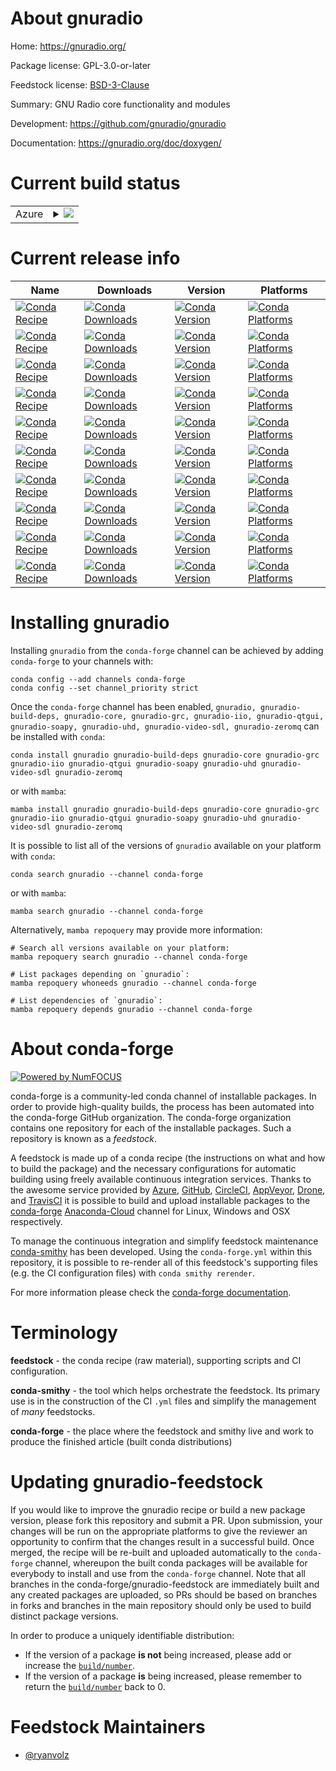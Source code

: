 About gnuradio
==============

Home: https://gnuradio.org/

Package license: GPL-3.0-or-later

Feedstock license: [BSD-3-Clause](https://github.com/conda-forge/gnuradio-feedstock/blob/main/LICENSE.txt)

Summary: GNU Radio core functionality and modules

Development: https://github.com/gnuradio/gnuradio

Documentation: https://gnuradio.org/doc/doxygen/

Current build status
====================


<table>
    
  <tr>
    <td>Azure</td>
    <td>
      <details>
        <summary>
          <a href="https://dev.azure.com/conda-forge/feedstock-builds/_build/latest?definitionId=8568&branchName=main">
            <img src="https://dev.azure.com/conda-forge/feedstock-builds/_apis/build/status/gnuradio-feedstock?branchName=main">
          </a>
        </summary>
        <table>
          <thead><tr><th>Variant</th><th>Status</th></tr></thead>
          <tbody><tr>
              <td>linux_64_numpy1.20python3.8.____cpython</td>
              <td>
                <a href="https://dev.azure.com/conda-forge/feedstock-builds/_build/latest?definitionId=8568&branchName=main">
                  <img src="https://dev.azure.com/conda-forge/feedstock-builds/_apis/build/status/gnuradio-feedstock?branchName=main&jobName=linux&configuration=linux_64_numpy1.20python3.8.____cpython" alt="variant">
                </a>
              </td>
            </tr><tr>
              <td>linux_64_numpy1.20python3.9.____cpython</td>
              <td>
                <a href="https://dev.azure.com/conda-forge/feedstock-builds/_build/latest?definitionId=8568&branchName=main">
                  <img src="https://dev.azure.com/conda-forge/feedstock-builds/_apis/build/status/gnuradio-feedstock?branchName=main&jobName=linux&configuration=linux_64_numpy1.20python3.9.____cpython" alt="variant">
                </a>
              </td>
            </tr><tr>
              <td>linux_64_numpy1.21python3.10.____cpython</td>
              <td>
                <a href="https://dev.azure.com/conda-forge/feedstock-builds/_build/latest?definitionId=8568&branchName=main">
                  <img src="https://dev.azure.com/conda-forge/feedstock-builds/_apis/build/status/gnuradio-feedstock?branchName=main&jobName=linux&configuration=linux_64_numpy1.21python3.10.____cpython" alt="variant">
                </a>
              </td>
            </tr><tr>
              <td>linux_aarch64_numpy1.20python3.8.____cpython</td>
              <td>
                <a href="https://dev.azure.com/conda-forge/feedstock-builds/_build/latest?definitionId=8568&branchName=main">
                  <img src="https://dev.azure.com/conda-forge/feedstock-builds/_apis/build/status/gnuradio-feedstock?branchName=main&jobName=linux&configuration=linux_aarch64_numpy1.20python3.8.____cpython" alt="variant">
                </a>
              </td>
            </tr><tr>
              <td>linux_aarch64_numpy1.20python3.9.____cpython</td>
              <td>
                <a href="https://dev.azure.com/conda-forge/feedstock-builds/_build/latest?definitionId=8568&branchName=main">
                  <img src="https://dev.azure.com/conda-forge/feedstock-builds/_apis/build/status/gnuradio-feedstock?branchName=main&jobName=linux&configuration=linux_aarch64_numpy1.20python3.9.____cpython" alt="variant">
                </a>
              </td>
            </tr><tr>
              <td>linux_aarch64_numpy1.21python3.10.____cpython</td>
              <td>
                <a href="https://dev.azure.com/conda-forge/feedstock-builds/_build/latest?definitionId=8568&branchName=main">
                  <img src="https://dev.azure.com/conda-forge/feedstock-builds/_apis/build/status/gnuradio-feedstock?branchName=main&jobName=linux&configuration=linux_aarch64_numpy1.21python3.10.____cpython" alt="variant">
                </a>
              </td>
            </tr><tr>
              <td>linux_ppc64le_numpy1.20python3.8.____cpython</td>
              <td>
                <a href="https://dev.azure.com/conda-forge/feedstock-builds/_build/latest?definitionId=8568&branchName=main">
                  <img src="https://dev.azure.com/conda-forge/feedstock-builds/_apis/build/status/gnuradio-feedstock?branchName=main&jobName=linux&configuration=linux_ppc64le_numpy1.20python3.8.____cpython" alt="variant">
                </a>
              </td>
            </tr><tr>
              <td>linux_ppc64le_numpy1.20python3.9.____cpython</td>
              <td>
                <a href="https://dev.azure.com/conda-forge/feedstock-builds/_build/latest?definitionId=8568&branchName=main">
                  <img src="https://dev.azure.com/conda-forge/feedstock-builds/_apis/build/status/gnuradio-feedstock?branchName=main&jobName=linux&configuration=linux_ppc64le_numpy1.20python3.9.____cpython" alt="variant">
                </a>
              </td>
            </tr><tr>
              <td>linux_ppc64le_numpy1.21python3.10.____cpython</td>
              <td>
                <a href="https://dev.azure.com/conda-forge/feedstock-builds/_build/latest?definitionId=8568&branchName=main">
                  <img src="https://dev.azure.com/conda-forge/feedstock-builds/_apis/build/status/gnuradio-feedstock?branchName=main&jobName=linux&configuration=linux_ppc64le_numpy1.21python3.10.____cpython" alt="variant">
                </a>
              </td>
            </tr><tr>
              <td>osx_64_numpy1.20python3.8.____cpython</td>
              <td>
                <a href="https://dev.azure.com/conda-forge/feedstock-builds/_build/latest?definitionId=8568&branchName=main">
                  <img src="https://dev.azure.com/conda-forge/feedstock-builds/_apis/build/status/gnuradio-feedstock?branchName=main&jobName=osx&configuration=osx_64_numpy1.20python3.8.____cpython" alt="variant">
                </a>
              </td>
            </tr><tr>
              <td>osx_64_numpy1.20python3.9.____cpython</td>
              <td>
                <a href="https://dev.azure.com/conda-forge/feedstock-builds/_build/latest?definitionId=8568&branchName=main">
                  <img src="https://dev.azure.com/conda-forge/feedstock-builds/_apis/build/status/gnuradio-feedstock?branchName=main&jobName=osx&configuration=osx_64_numpy1.20python3.9.____cpython" alt="variant">
                </a>
              </td>
            </tr><tr>
              <td>osx_64_numpy1.21python3.10.____cpython</td>
              <td>
                <a href="https://dev.azure.com/conda-forge/feedstock-builds/_build/latest?definitionId=8568&branchName=main">
                  <img src="https://dev.azure.com/conda-forge/feedstock-builds/_apis/build/status/gnuradio-feedstock?branchName=main&jobName=osx&configuration=osx_64_numpy1.21python3.10.____cpython" alt="variant">
                </a>
              </td>
            </tr><tr>
              <td>osx_arm64_numpy1.20python3.8.____cpython</td>
              <td>
                <a href="https://dev.azure.com/conda-forge/feedstock-builds/_build/latest?definitionId=8568&branchName=main">
                  <img src="https://dev.azure.com/conda-forge/feedstock-builds/_apis/build/status/gnuradio-feedstock?branchName=main&jobName=osx&configuration=osx_arm64_numpy1.20python3.8.____cpython" alt="variant">
                </a>
              </td>
            </tr><tr>
              <td>osx_arm64_numpy1.20python3.9.____cpython</td>
              <td>
                <a href="https://dev.azure.com/conda-forge/feedstock-builds/_build/latest?definitionId=8568&branchName=main">
                  <img src="https://dev.azure.com/conda-forge/feedstock-builds/_apis/build/status/gnuradio-feedstock?branchName=main&jobName=osx&configuration=osx_arm64_numpy1.20python3.9.____cpython" alt="variant">
                </a>
              </td>
            </tr><tr>
              <td>osx_arm64_numpy1.21python3.10.____cpython</td>
              <td>
                <a href="https://dev.azure.com/conda-forge/feedstock-builds/_build/latest?definitionId=8568&branchName=main">
                  <img src="https://dev.azure.com/conda-forge/feedstock-builds/_apis/build/status/gnuradio-feedstock?branchName=main&jobName=osx&configuration=osx_arm64_numpy1.21python3.10.____cpython" alt="variant">
                </a>
              </td>
            </tr><tr>
              <td>win_64_numpy1.20python3.8.____cpython</td>
              <td>
                <a href="https://dev.azure.com/conda-forge/feedstock-builds/_build/latest?definitionId=8568&branchName=main">
                  <img src="https://dev.azure.com/conda-forge/feedstock-builds/_apis/build/status/gnuradio-feedstock?branchName=main&jobName=win&configuration=win_64_numpy1.20python3.8.____cpython" alt="variant">
                </a>
              </td>
            </tr><tr>
              <td>win_64_numpy1.20python3.9.____cpython</td>
              <td>
                <a href="https://dev.azure.com/conda-forge/feedstock-builds/_build/latest?definitionId=8568&branchName=main">
                  <img src="https://dev.azure.com/conda-forge/feedstock-builds/_apis/build/status/gnuradio-feedstock?branchName=main&jobName=win&configuration=win_64_numpy1.20python3.9.____cpython" alt="variant">
                </a>
              </td>
            </tr><tr>
              <td>win_64_numpy1.21python3.10.____cpython</td>
              <td>
                <a href="https://dev.azure.com/conda-forge/feedstock-builds/_build/latest?definitionId=8568&branchName=main">
                  <img src="https://dev.azure.com/conda-forge/feedstock-builds/_apis/build/status/gnuradio-feedstock?branchName=main&jobName=win&configuration=win_64_numpy1.21python3.10.____cpython" alt="variant">
                </a>
              </td>
            </tr>
          </tbody>
        </table>
      </details>
    </td>
  </tr>
</table>

Current release info
====================

| Name | Downloads | Version | Platforms |
| --- | --- | --- | --- |
| [![Conda Recipe](https://img.shields.io/badge/recipe-gnuradio-green.svg)](https://anaconda.org/conda-forge/gnuradio) | [![Conda Downloads](https://img.shields.io/conda/dn/conda-forge/gnuradio.svg)](https://anaconda.org/conda-forge/gnuradio) | [![Conda Version](https://img.shields.io/conda/vn/conda-forge/gnuradio.svg)](https://anaconda.org/conda-forge/gnuradio) | [![Conda Platforms](https://img.shields.io/conda/pn/conda-forge/gnuradio.svg)](https://anaconda.org/conda-forge/gnuradio) |
| [![Conda Recipe](https://img.shields.io/badge/recipe-gnuradio--build--deps-green.svg)](https://anaconda.org/conda-forge/gnuradio-build-deps) | [![Conda Downloads](https://img.shields.io/conda/dn/conda-forge/gnuradio-build-deps.svg)](https://anaconda.org/conda-forge/gnuradio-build-deps) | [![Conda Version](https://img.shields.io/conda/vn/conda-forge/gnuradio-build-deps.svg)](https://anaconda.org/conda-forge/gnuradio-build-deps) | [![Conda Platforms](https://img.shields.io/conda/pn/conda-forge/gnuradio-build-deps.svg)](https://anaconda.org/conda-forge/gnuradio-build-deps) |
| [![Conda Recipe](https://img.shields.io/badge/recipe-gnuradio--core-green.svg)](https://anaconda.org/conda-forge/gnuradio-core) | [![Conda Downloads](https://img.shields.io/conda/dn/conda-forge/gnuradio-core.svg)](https://anaconda.org/conda-forge/gnuradio-core) | [![Conda Version](https://img.shields.io/conda/vn/conda-forge/gnuradio-core.svg)](https://anaconda.org/conda-forge/gnuradio-core) | [![Conda Platforms](https://img.shields.io/conda/pn/conda-forge/gnuradio-core.svg)](https://anaconda.org/conda-forge/gnuradio-core) |
| [![Conda Recipe](https://img.shields.io/badge/recipe-gnuradio--grc-green.svg)](https://anaconda.org/conda-forge/gnuradio-grc) | [![Conda Downloads](https://img.shields.io/conda/dn/conda-forge/gnuradio-grc.svg)](https://anaconda.org/conda-forge/gnuradio-grc) | [![Conda Version](https://img.shields.io/conda/vn/conda-forge/gnuradio-grc.svg)](https://anaconda.org/conda-forge/gnuradio-grc) | [![Conda Platforms](https://img.shields.io/conda/pn/conda-forge/gnuradio-grc.svg)](https://anaconda.org/conda-forge/gnuradio-grc) |
| [![Conda Recipe](https://img.shields.io/badge/recipe-gnuradio--iio-green.svg)](https://anaconda.org/conda-forge/gnuradio-iio) | [![Conda Downloads](https://img.shields.io/conda/dn/conda-forge/gnuradio-iio.svg)](https://anaconda.org/conda-forge/gnuradio-iio) | [![Conda Version](https://img.shields.io/conda/vn/conda-forge/gnuradio-iio.svg)](https://anaconda.org/conda-forge/gnuradio-iio) | [![Conda Platforms](https://img.shields.io/conda/pn/conda-forge/gnuradio-iio.svg)](https://anaconda.org/conda-forge/gnuradio-iio) |
| [![Conda Recipe](https://img.shields.io/badge/recipe-gnuradio--qtgui-green.svg)](https://anaconda.org/conda-forge/gnuradio-qtgui) | [![Conda Downloads](https://img.shields.io/conda/dn/conda-forge/gnuradio-qtgui.svg)](https://anaconda.org/conda-forge/gnuradio-qtgui) | [![Conda Version](https://img.shields.io/conda/vn/conda-forge/gnuradio-qtgui.svg)](https://anaconda.org/conda-forge/gnuradio-qtgui) | [![Conda Platforms](https://img.shields.io/conda/pn/conda-forge/gnuradio-qtgui.svg)](https://anaconda.org/conda-forge/gnuradio-qtgui) |
| [![Conda Recipe](https://img.shields.io/badge/recipe-gnuradio--soapy-green.svg)](https://anaconda.org/conda-forge/gnuradio-soapy) | [![Conda Downloads](https://img.shields.io/conda/dn/conda-forge/gnuradio-soapy.svg)](https://anaconda.org/conda-forge/gnuradio-soapy) | [![Conda Version](https://img.shields.io/conda/vn/conda-forge/gnuradio-soapy.svg)](https://anaconda.org/conda-forge/gnuradio-soapy) | [![Conda Platforms](https://img.shields.io/conda/pn/conda-forge/gnuradio-soapy.svg)](https://anaconda.org/conda-forge/gnuradio-soapy) |
| [![Conda Recipe](https://img.shields.io/badge/recipe-gnuradio--uhd-green.svg)](https://anaconda.org/conda-forge/gnuradio-uhd) | [![Conda Downloads](https://img.shields.io/conda/dn/conda-forge/gnuradio-uhd.svg)](https://anaconda.org/conda-forge/gnuradio-uhd) | [![Conda Version](https://img.shields.io/conda/vn/conda-forge/gnuradio-uhd.svg)](https://anaconda.org/conda-forge/gnuradio-uhd) | [![Conda Platforms](https://img.shields.io/conda/pn/conda-forge/gnuradio-uhd.svg)](https://anaconda.org/conda-forge/gnuradio-uhd) |
| [![Conda Recipe](https://img.shields.io/badge/recipe-gnuradio--video--sdl-green.svg)](https://anaconda.org/conda-forge/gnuradio-video-sdl) | [![Conda Downloads](https://img.shields.io/conda/dn/conda-forge/gnuradio-video-sdl.svg)](https://anaconda.org/conda-forge/gnuradio-video-sdl) | [![Conda Version](https://img.shields.io/conda/vn/conda-forge/gnuradio-video-sdl.svg)](https://anaconda.org/conda-forge/gnuradio-video-sdl) | [![Conda Platforms](https://img.shields.io/conda/pn/conda-forge/gnuradio-video-sdl.svg)](https://anaconda.org/conda-forge/gnuradio-video-sdl) |
| [![Conda Recipe](https://img.shields.io/badge/recipe-gnuradio--zeromq-green.svg)](https://anaconda.org/conda-forge/gnuradio-zeromq) | [![Conda Downloads](https://img.shields.io/conda/dn/conda-forge/gnuradio-zeromq.svg)](https://anaconda.org/conda-forge/gnuradio-zeromq) | [![Conda Version](https://img.shields.io/conda/vn/conda-forge/gnuradio-zeromq.svg)](https://anaconda.org/conda-forge/gnuradio-zeromq) | [![Conda Platforms](https://img.shields.io/conda/pn/conda-forge/gnuradio-zeromq.svg)](https://anaconda.org/conda-forge/gnuradio-zeromq) |

Installing gnuradio
===================

Installing `gnuradio` from the `conda-forge` channel can be achieved by adding `conda-forge` to your channels with:

```
conda config --add channels conda-forge
conda config --set channel_priority strict
```

Once the `conda-forge` channel has been enabled, `gnuradio, gnuradio-build-deps, gnuradio-core, gnuradio-grc, gnuradio-iio, gnuradio-qtgui, gnuradio-soapy, gnuradio-uhd, gnuradio-video-sdl, gnuradio-zeromq` can be installed with `conda`:

```
conda install gnuradio gnuradio-build-deps gnuradio-core gnuradio-grc gnuradio-iio gnuradio-qtgui gnuradio-soapy gnuradio-uhd gnuradio-video-sdl gnuradio-zeromq
```

or with `mamba`:

```
mamba install gnuradio gnuradio-build-deps gnuradio-core gnuradio-grc gnuradio-iio gnuradio-qtgui gnuradio-soapy gnuradio-uhd gnuradio-video-sdl gnuradio-zeromq
```

It is possible to list all of the versions of `gnuradio` available on your platform with `conda`:

```
conda search gnuradio --channel conda-forge
```

or with `mamba`:

```
mamba search gnuradio --channel conda-forge
```

Alternatively, `mamba repoquery` may provide more information:

```
# Search all versions available on your platform:
mamba repoquery search gnuradio --channel conda-forge

# List packages depending on `gnuradio`:
mamba repoquery whoneeds gnuradio --channel conda-forge

# List dependencies of `gnuradio`:
mamba repoquery depends gnuradio --channel conda-forge
```


About conda-forge
=================

[![Powered by
NumFOCUS](https://img.shields.io/badge/powered%20by-NumFOCUS-orange.svg?style=flat&colorA=E1523D&colorB=007D8A)](https://numfocus.org)

conda-forge is a community-led conda channel of installable packages.
In order to provide high-quality builds, the process has been automated into the
conda-forge GitHub organization. The conda-forge organization contains one repository
for each of the installable packages. Such a repository is known as a *feedstock*.

A feedstock is made up of a conda recipe (the instructions on what and how to build
the package) and the necessary configurations for automatic building using freely
available continuous integration services. Thanks to the awesome service provided by
[Azure](https://azure.microsoft.com/en-us/services/devops/), [GitHub](https://github.com/),
[CircleCI](https://circleci.com/), [AppVeyor](https://www.appveyor.com/),
[Drone](https://cloud.drone.io/welcome), and [TravisCI](https://travis-ci.com/)
it is possible to build and upload installable packages to the
[conda-forge](https://anaconda.org/conda-forge) [Anaconda-Cloud](https://anaconda.org/)
channel for Linux, Windows and OSX respectively.

To manage the continuous integration and simplify feedstock maintenance
[conda-smithy](https://github.com/conda-forge/conda-smithy) has been developed.
Using the ``conda-forge.yml`` within this repository, it is possible to re-render all of
this feedstock's supporting files (e.g. the CI configuration files) with ``conda smithy rerender``.

For more information please check the [conda-forge documentation](https://conda-forge.org/docs/).

Terminology
===========

**feedstock** - the conda recipe (raw material), supporting scripts and CI configuration.

**conda-smithy** - the tool which helps orchestrate the feedstock.
                   Its primary use is in the construction of the CI ``.yml`` files
                   and simplify the management of *many* feedstocks.

**conda-forge** - the place where the feedstock and smithy live and work to
                  produce the finished article (built conda distributions)


Updating gnuradio-feedstock
===========================

If you would like to improve the gnuradio recipe or build a new
package version, please fork this repository and submit a PR. Upon submission,
your changes will be run on the appropriate platforms to give the reviewer an
opportunity to confirm that the changes result in a successful build. Once
merged, the recipe will be re-built and uploaded automatically to the
`conda-forge` channel, whereupon the built conda packages will be available for
everybody to install and use from the `conda-forge` channel.
Note that all branches in the conda-forge/gnuradio-feedstock are
immediately built and any created packages are uploaded, so PRs should be based
on branches in forks and branches in the main repository should only be used to
build distinct package versions.

In order to produce a uniquely identifiable distribution:
 * If the version of a package **is not** being increased, please add or increase
   the [``build/number``](https://docs.conda.io/projects/conda-build/en/latest/resources/define-metadata.html#build-number-and-string).
 * If the version of a package **is** being increased, please remember to return
   the [``build/number``](https://docs.conda.io/projects/conda-build/en/latest/resources/define-metadata.html#build-number-and-string)
   back to 0.

Feedstock Maintainers
=====================

* [@ryanvolz](https://github.com/ryanvolz/)

